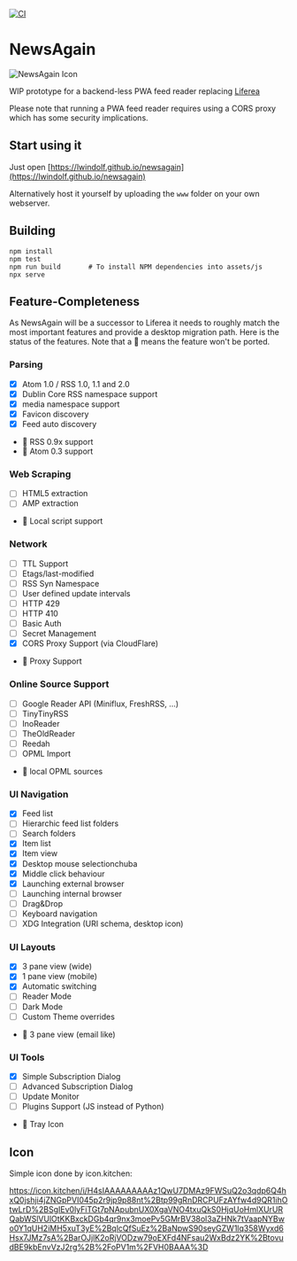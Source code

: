 [![CI](https://github.com/lwindolf/newsagain/actions/workflows/test.yml/badge.svg)](https://github.com/lwindolf/newsagain/actions/workflows/test.yml)

# NewsAgain

![NewsAgain Icon](icons/web/icon-192.png)

WIP prototype for a backend-less PWA feed reader replacing [Liferea](https://lzone.de/liferea)

Please note that running a PWA feed reader requires using a CORS proxy which has some
security implications.

## Start using it

Just open [https://lwindolf.github.io/newsagain](https://lwindolf.github.io/newsagain)

Alternatively host it yourself by uploading the `www` folder on your own webserver.

## Building

    npm install
    npm test
    npm run build       # To install NPM dependencies into assets/js
    npx serve

## Feature-Completeness

As NewsAgain will be a successor to Liferea it needs to roughly match the most important
features and provide a desktop migration path. Here is the status of the features. Note that
a 🛑 means the feature won't be ported.

### Parsing 

- [x] Atom 1.0 / RSS 1.0, 1.1 and 2.0
- [x] Dublin Core RSS namespace support
- [x] media namespace support
- [x] Favicon discovery
- [x] Feed auto discovery 
- 🛑 RSS 0.9x support
- 🛑 Atom 0.3 support

### Web Scraping

- [ ] HTML5 extraction
- [ ] AMP extraction
- 🛑 Local script support

### Network

- [ ] TTL Support
- [ ] Etags/last-modified
- [ ] RSS Syn Namespace
- [ ] User defined update intervals
- [ ] HTTP 429
- [ ] HTTP 410
- [ ] Basic Auth
- [ ] Secret Management
- [x] CORS Proxy Support (via CloudFlare)
- 🛑 Proxy Support

### Online Source Support

- [ ] Google Reader API (Miniflux, FreshRSS, ...) 
- [ ] TinyTinyRSS
- [ ] InoReader
- [ ] TheOldReader
- [ ] Reedah
- [ ] OPML Import
- 🛑 local OPML sources

### UI Navigation

- [x] Feed list
- [ ] Hierarchic feed list folders
- [ ] Search folders
- [x] Item list
- [x] Item view
- [x] Desktop mouse selectionchuba
- [x] Middle click behaviour
- [x] Launching external browser
- [ ] Launching internal browser
- [ ] Drag&Drop
- [ ] Keyboard navigation
- [ ] XDG Integration (URI schema, desktop icon)

### UI Layouts

- [x] 3 pane view (wide)
- [x] 1 pane view (mobile)
- [x] Automatic switching
- [ ] Reader Mode
- [ ] Dark Mode
- [ ] Custom Theme overrides
- 🛑 3 pane view (email like)

### UI Tools

- [x] Simple Subscription Dialog
- [ ] Advanced Subscription Dialog
- [ ] Update Monitor
- [ ] Plugins Support (JS instead of Python)
- 🛑 Tray Icon

## Icon

Simple icon done by icon.kitchen:

https://icon.kitchen/i/H4sIAAAAAAAAAz1QwU7DMAz9FWSuQ2o3qdp6Q4hxQ0jshji4jZNGpPVI045p2r9jp9p88nt%2Btp99gRnDRCPUFzAYfw4d9QR1ihOtwLrD%2BSgIEv0lyFiTGt7pNApubnUX0XgaVNO4txuQkS0HjqUoHmlXUrURQabWSlVUlOtKKBxckDGb4qr9nx3moePv5GMrBV38ol3aZHNk7tVaapNYBwo0Y1qUH2iMH5xuT3yE%2BqlcQfSuEz%2BaNpwS90seyGZW1lq358Wyxd6Hsx7JMz7sA%2BarOJjlK2oRjVODzw79oEXFd4NFsau2WxBdz2YK%2BtovudBE9kbEnvVzJ2rg%2B%2FoPV1m%2FVH0BAAA%3D
